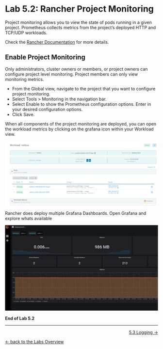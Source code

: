 # Lab 5.2: Rancher Project Monitoring

Project monitoring allows you to view the state of pods running in a given project. Prometheus collects metrics from the project’s deployed HTTP and TCP/UDP workloads.

Check the [Rancher Documentation](https://rancher.com/docs/rancher/v2.x/en/project-admin/tools/monitoring/) for more details.


## Enable Project Monitoring

Only administrators, cluster owners or members, or project owners can configure project level monitoring. Project members can only view monitoring metrics.

* From the Global view, navigate to the project that you want to configure project monitoring.
* Select Tools > Monitoring in the navigation bar.
* Select Enable to show the Prometheus configuration options. Enter in your desired configuration options.
* Click Save.

When all components of the project monitoring are deployed, you can open the workload metrics by clicking on the grafana icon within your Workload view.

![Workload Monitoring](../resources/images/workloadmonitoring.png)

Rancher does deploy multiple Grafana Dashboards. Open Grafana and explore whats available

![Workload Grafana](../resources/images/workloadgrafana.png)


**End of Lab 5.2**

---

<p width="100px" align="right"><a href="53_logging.md">5.3 Logging →</a></p>

[← back to the Labs Overview](../README.md)
